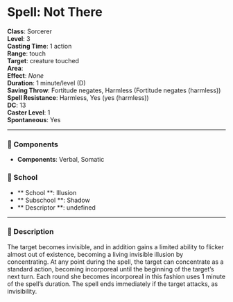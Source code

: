 
# Spell: Not There
**Class**: Sorcerer  
**Level**: 3  
**Casting Time**: 1 action  
**Range**: touch  
**Target**: creature touched  
**Area**:   
**Effect**: _None_  
**Duration**: 1 minute/level (D)  
**Saving Throw**: Fortitude negates, Harmless (Fortitude negates (harmless))  
**Spell Resistance**: Harmless, Yes (yes (harmless))  
**DC**: 13  
**Caster Level**: 1  
**Spontaneous**: Yes

---

### 🔮 Components
- **Components**: Verbal, Somatic

### 🏫 School
- ** School **: Illusion
- ** Subschool **: Shadow
- ** Descriptor **: undefined
---

### 📜 Description
The target becomes invisible, and in addition gains a limited ability to flicker almost out of existence, becoming a living invisible illusion by concentrating. At any point during the spell, the target can concentrate as a standard action, becoming incorporeal until the beginning of the target’s next turn. Each round she becomes incorporeal in this fashion uses 1 minute of the spell’s duration. The spell ends immediately if the target attacks, as invisibility.
